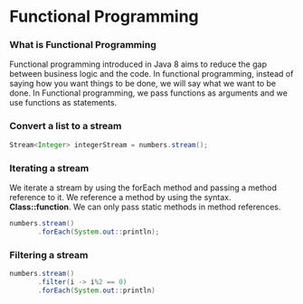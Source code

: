 # Functional Programming
### What is Functional Programming
Functional programming introduced in Java 8 aims to reduce the gap between business logic and the code. In functional programming, instead of saying how you want things to be done, we will say what we want to be done. In Functional programming, we pass functions as arguments and we use functions as statements. 

### Convert a list to a stream
```java
Stream<Integer> integerStream = numbers.stream();
```

### Iterating a stream
We iterate a stream by using the forEach method and passing a method reference to it. We reference a method by using the syntax. **Class::function**. We can only pass static methods in method references.
```java
numbers.stream()
       .forEach(System.out::println);
```

### Filtering a stream
```java
numbers.stream()
       .filter(i -> i%2 == 0)
       .forEach(System.out::println)

